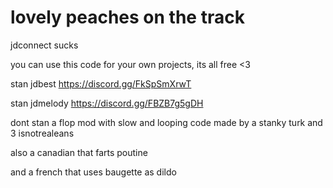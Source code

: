 # lovely peaches on the track


jdconnect sucks


you can use this code for your own projects, its all free <3


stan jdbest
https://discord.gg/FkSpSmXrwT

stan jdmelody
https://discord.gg/FBZB7g5gDH

dont stan a flop mod with slow and looping code made by a stanky turk and 3 isnotrealeans

also a canadian that farts poutine

and a french that uses baugette as dildo
